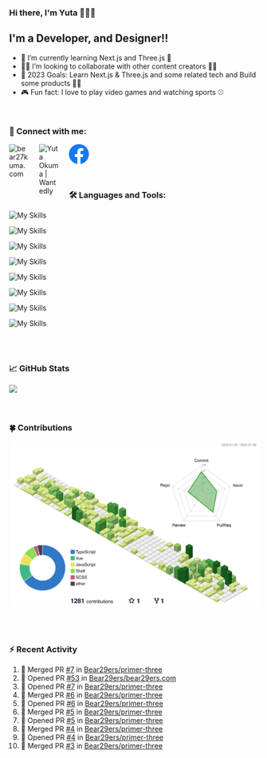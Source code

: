 ### Hi there, I'm Yuta 🤟🏻🐻

## I'm a Developer, and Designer!!

- 🌱 I’m currently learning Next.js and Three.js 🤣
- 👬🏻 I’m looking to collaborate with other content creators 👋🏻
- 🥅 2023 Goals: Learn Next.js & Three.js and some related tech and Build some products 💪🏻
- 🎮 Fun fact: I love to play video games and watching sports ⚾️

<br />

### :wave: Connect with me:

[<img align="left" alt="bear27kuma.com" width="40px" src="https://user-images.githubusercontent.com/39920490/156489586-f125813b-e344-46d6-9306-f5786684b976.jpg" style="margin-right: 20px;" />](https://bear29ers.github.io/)
[<img align="left" alt="Yuta Okuma | Wantedly" width="40px" src="https://user-images.githubusercontent.com/39920490/156489528-fdc520d6-10f1-43b6-8bf8-fadf8dcf1a90.jpg" style="margin-right: 20px;" />](https://www.wantedly.com/id/yuta_okuma_b)
[<img align="left" alt="Yuta Okuma | Facebook" width="40px" src="https://github.com/github/explore/blob/main/topics/facebook/facebook.png?raw=true" style="margin-right: 20px;" />](https://www.facebook.com/kumakuma1129/)

[//]: # '[<img align="left" alt="Yuta Okuma | Instagram" width="40px" src="https://github.com/github/explore/blob/main/topics/instagram/instagram.png?raw=true" />](https://www.instagram.com/bear_27earl/)'

<br />
<br />
<br />
<br />

### :hammer_and_wrench: Languages and Tools:

![My Skills](https://skillicons.dev/icons?i=html,css,sass,tailwind,bootstrap,js,ts)

![My Skills](https://skillicons.dev/icons?i=jquery,threejs,react,emotion,styledcomponents,materialui,nextjs)

![My Skills](https://skillicons.dev/icons?i=vercel,vue,nuxt,vite,nodejs,express,jest)

![My Skills](https://skillicons.dev/icons?i=regex,webpack,babel,php,laravel,mysql,sqlite)

![My Skills](https://skillicons.dev/icons?i=docker,git,github,githubactions,aws,gcp,firebase)

![My Skills](https://skillicons.dev/icons?i=vim,neovim,linux,bash,lua,markdown,svg)

![My Skills](https://skillicons.dev/icons?i=idea,vscode,atom,figma,xd,ps,ai)

![My Skills](https://skillicons.dev/icons?i=pr,ae,postman,sentry,codepen,stackoverflow,discord)

<br />
<br />

### :chart_with_upwards_trend: GitHub Stats

<div style="display: flex;">
    <a href="https://github.com/Bear29ers">
        <img height="220px;" src="https://github-readme-stats-bear29ers.vercel.app/api?username=Bear29ers&show_icons=true&theme=bear">
    </a>
</div>

<br />
<br />

### :four_leaf_clover: Contributions

![](./profile-3d-contrib/profile-green-animate.svg)

<br />
<br />

### :zap: Recent Activity

<!--START_SECTION:activity-->

1. 🎉 Merged PR [#7](https://github.com/Bear29ers/primer-three/pull/7) in [Bear29ers/primer-three](https://github.com/Bear29ers/primer-three)
2. 💪 Opened PR [#53](https://github.com/Bear29ers/bear29ers.com/pull/53) in [Bear29ers/bear29ers.com](https://github.com/Bear29ers/bear29ers.com)
3. 💪 Opened PR [#7](https://github.com/Bear29ers/primer-three/pull/7) in [Bear29ers/primer-three](https://github.com/Bear29ers/primer-three)
4. 🎉 Merged PR [#6](https://github.com/Bear29ers/primer-three/pull/6) in [Bear29ers/primer-three](https://github.com/Bear29ers/primer-three)
5. 💪 Opened PR [#6](https://github.com/Bear29ers/primer-three/pull/6) in [Bear29ers/primer-three](https://github.com/Bear29ers/primer-three)
6. 🎉 Merged PR [#5](https://github.com/Bear29ers/primer-three/pull/5) in [Bear29ers/primer-three](https://github.com/Bear29ers/primer-three)
7. 💪 Opened PR [#5](https://github.com/Bear29ers/primer-three/pull/5) in [Bear29ers/primer-three](https://github.com/Bear29ers/primer-three)
8. 🎉 Merged PR [#4](https://github.com/Bear29ers/primer-three/pull/4) in [Bear29ers/primer-three](https://github.com/Bear29ers/primer-three)
9. 💪 Opened PR [#4](https://github.com/Bear29ers/primer-three/pull/4) in [Bear29ers/primer-three](https://github.com/Bear29ers/primer-three)
10. 🎉 Merged PR [#3](https://github.com/Bear29ers/primer-three/pull/3) in [Bear29ers/primer-three](https://github.com/Bear29ers/primer-three)

<!--END_SECTION:activity-->
